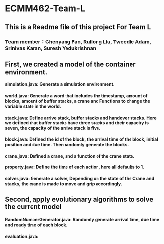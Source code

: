 # ECMM462-Team-L
## This is a Readme file of this project For Team L
### Team member：Chenyang Fan, Ruilong Liu, Tweedie Adam, Srinivas Karan, Suresh Yedukrishnan

## First, we created a model of the container environment.
#### simulation.java: Generate a simulation environment.
#### world.java: Generate a word that includes the timestamp, amount of blocks, amount of buffer stacks, a crane and Functions to change the variable state in the world.
#### stack.java: Define arrive stack, buffer stacks and handover stacks. Here we defined that buffer stacks have three stacks and their capacity is seven, the capacity of the arrive stack is five.
#### block.java: Defined the id of the block, the arrival time of the block, initial position and due time. Then randomly generate the blocks.
#### crane.java: Defined a crane, and a function of the crane state.
#### property.java: Define the time of each action, here all defaults to 1.
#### solver.java: Generate a solver, Depending on the state of the Crane and stacks, the crane is made to move and grip accordingly.

## Second, apply evolutionary algorithms to solve the current model
#### RandomNumberGenerator.java: Randomly generate arrival time, due time and ready time of each block.
#### evaluation.java:
